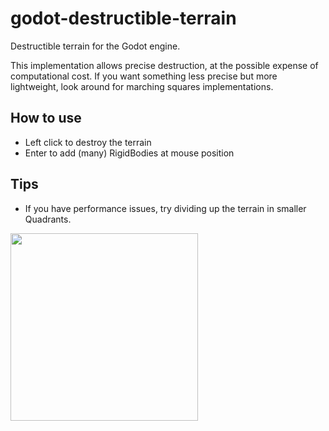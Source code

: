 # godot-destructible-terrain
Destructible terrain for the Godot engine.

This implementation allows precise destruction, at the possible expense of computational cost.
If you want something less precise but more lightweight, look around for marching squares implementations.

## How to use
- Left click to destroy the terrain
- Enter to add (many) RigidBodies at mouse position

## Tips
- If you have performance issues, try dividing up the terrain in smaller Quadrants.

<img src="https://github.com/matterda/godot-destructible-terrain/blob/main/demo.gif" height="300" />
